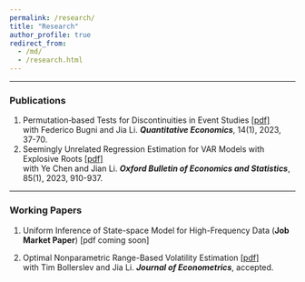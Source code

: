```yaml
---
permalink: /research/
title: "Research"
author_profile: true
redirect_from: 
  - /md/
  - /research.html
---
```


------
### Publications

1. Permutation‐based Tests for Discontinuities in Event Studies [[pdf]](https://lqyjasonlee.github.io/files/quan200248.pdf) <br>
   with Federico Bugni and Jia Li. ***Quantitative Economics***, 14(1), 2023, 37-70.
1. Seemingly Unrelated Regression Estimation for VAR Models with Explosive Roots [[pdf]](https://lqyjasonlee.github.io/files/OBES_SUR.pdf) <br>
   with Ye Chen and Jian Li. ***Oxford Bulletin of Economics and Statistics***, 85(1), 2023, 910-937.

------
### Working Papers

1. Uniform Inference of State-space Model for High-Frequency Data (**Job Market Paper**)  \[pdf coming soon\] 


1. Optimal Nonparametric Range-Based Volatility Estimation [[pdf]](https://lqyjasonlee.github.io/files/decision.pdf) <br>
   with Tim Bollerslev and Jia Li. ***Journal of Econometrics***, accepted.

  
